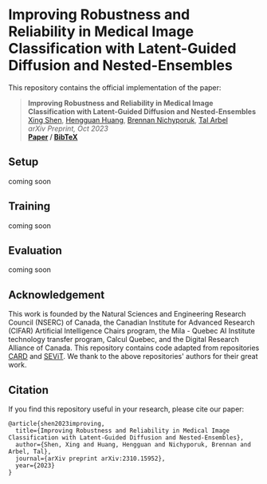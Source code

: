# Improving Robustness and Reliability in Medical Image Classification with Latent-Guided Diffusion and Nested-Ensembles

This repository contains the official implementation of the paper:

> __Improving Robustness and Reliability in Medical Image Classification with Latent-Guided Diffusion and Nested-Ensembles__  
> [Xing Shen](https://scholar.google.com/citations?hl=en&user=U69NqfQAAAAJ), [Hengguan Huang](https://scholar.google.com/citations?hl=en&user=GQm1eZEAAAAJ), [Brennan Nichyporuk](https://scholar.google.com/citations?user=GYKrS-EAAAAJ&hl=en), [Tal Arbel](https://www.cim.mcgill.ca/~arbel/)  
> _arXiv Preprint, Oct 2023_  
> __[Paper](https://arxiv.org/abs/2310.15952)&nbsp;/ [BibTeX]()__

## Setup
coming soon

## Training
coming soon

## Evaluation
coming soon

## Acknowledgement
This work is founded by the Natural Sciences and Engineering Research Council (NSERC) of Canada, the Canadian Institute for Advanced Research (CIFAR) Artificial Intelligence Chairs program, the Mila - Quebec AI Institute technology transfer program, Calcul Quebec, and the Digital Research Alliance of Canada. This repository contains code adapted from repositories [CARD](https://github.com/XzwHan/CARD) and [SEViT](https://github.com/faresmalik/SEViT). We thank to the above repositories' authors for their great work.

## Citation
If you find this repository useful in your research, please cite our paper:
```
@article{shen2023improving,
  title={Improving Robustness and Reliability in Medical Image Classification with Latent-Guided Diffusion and Nested-Ensembles},
  author={Shen, Xing and Huang, Hengguan and Nichyporuk, Brennan and Arbel, Tal},
  journal={arXiv preprint arXiv:2310.15952},
  year={2023}
}
```
